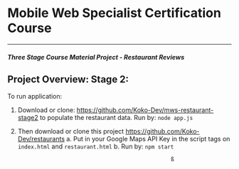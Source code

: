 # Mobile Web Specialist Certification Course
---
#### _Three Stage Course Material Project - Restaurant Reviews_

## Project Overview: Stage 2:

To run application:
  1. Download or clone:  https://github.com/Koko-Dev/mws-restaurant-stage2 to populate the restaurant data.  Run by:  `node app.js`
  2. Then download or clone this project https://github.com/Koko-Dev/restaurants
        a.  Put in your Google Maps API Key in the script tags on `index.html` and `restaurant.html`
        b.  Run by:  `npm start`




  





                                                         ß